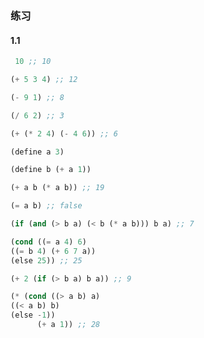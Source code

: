 ### 练习
#### 1.1
```lisp
 10 ;; 10
```

```lisp
(+ 5 3 4) ;; 12
```

```lisp
(- 9 1) ;; 8
```

```lisp
(/ 6 2) ;; 3
```

```lisp
(+ (* 2 4) (- 4 6)) ;; 6
```

```lisp
(define a 3)

(define b (+ a 1))

(+ a b (* a b)) ;; 19

(= a b) ;; false

(if (and (> b a) (< b (* a b))) b a) ;; 7

(cond ((= a 4) 6)
((= b 4) (+ 6 7 a))
(else 25)) ;; 25

(+ 2 (if (> b a) b a)) ;; 9

(* (cond ((> a b) a)
((< a b) b)
(else -1))
      (+ a 1)) ;; 28
```